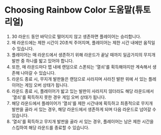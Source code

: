 # Choosing Rainbow Color 도움말(튜토리얼)

1. 30 라운드 동안 바닥으로 떨어지지 않고 생존하면 플레이어는 승리합니다.
2. 매 라운드에는 제한 시간이 20초씩 주어지며, 플레이어는 제한 시간 내에만 움직일 수 있습니다.
3. 플레이어는 매 라운드에서 생존하기 위해 라운드가 끝날 때까지 일곱가지의 무지개 발판 중 하나를 밟고 있어야 합니다.
4. 또한, 매 라운드마다 맵 내에 랜덤으로 스폰되는 '열쇠'를 획득해야지만 계속해서 생존해 나아갈 수 있습니다.
5. 라운드 종료 시, 무지개 발판들은 랜덤으로 사라지며 사라진 발판 위에 서 있는 플레이어는 게임 오버 상태가 됩니다.
6. 라운드 종료 시, 플레이어가 밟고 있는 발판이 사라지지 않더라도 해당 라운드에서 '열쇠'를 획득하지 못한 경우 게임 오버 상태가 됩니다.
7. 해당 라운드에서 플레이어가 '열쇠'를 제한 시간내에 획득하고 최종적으로 무지개 발판을 골라 서 있는 경우, 해당 라운드에서 생존하게 되며 다음 라운드로 넘어갈 수 있습니다.
8. '열쇠'를 획득하고 무지개 발판을 골라 서 있는 경우, 플레이어는 남은 제한 시간을 스킵하여 해당 라운드를 종료할 수 있습니다.